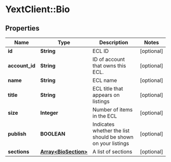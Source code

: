 # YextClient::Bio

## Properties
Name | Type | Description | Notes
------------ | ------------- | ------------- | -------------
**id** | **String** | ECL ID | [optional] 
**account_id** | **String** | ID of account that owns this ECL. | [optional] 
**name** | **String** | ECL name | [optional] 
**title** | **String** | ECL title that appears on listings | [optional] 
**size** | **Integer** | Number of items in the ECL | [optional] 
**publish** | **BOOLEAN** | Indicates whether the list should be shown on your listings | [optional] 
**sections** | [**Array&lt;BioSection&gt;**](BioSection.md) | A list of sections | [optional] 


